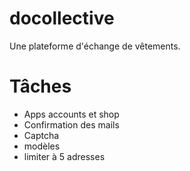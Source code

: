 # docollective
 Une plateforme d'échange de vêtements.
# Tâches
- Apps accounts et shop
- Confirmation des mails
- Captcha
- modèles
- limiter à 5 adresses
